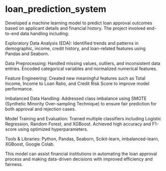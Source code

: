 # loan_prediction_system

Developed a machine learning model to predict loan approval outcomes based on applicant details and financial history. The project involved end-to-end data handling including:

Exploratory Data Analysis (EDA): Identified trends and patterns in demographic, income, credit history, and loan-related features using Pandas and Seaborn.

Data Preprocessing: Handled missing values, outliers, and inconsistent data entries. Encoded categorical variables and normalized numerical features.

Feature Engineering: Created new meaningful features such as Total Income, Income to Loan Ratio, and Credit Risk Score to improve model performance.

Imbalanced Data Handling: Addressed class imbalance using SMOTE (Synthetic Minority Over-sampling Technique) to ensure fair prediction for both approval and rejection cases.

Model Training and Evaluation: Trained multiple classifiers including Logistic Regression, Random Forest, and XGBoost. Achieved high accuracy and F1-score using optimized hyperparameters.

Tools & Libraries: Python, Pandas, Seaborn, Scikit-learn, imbalanced-learn, XGBoost, Google Colab.

This model can assist financial institutions in automating the loan approval process and making data-driven decisions with improved efficiency and fairness.
